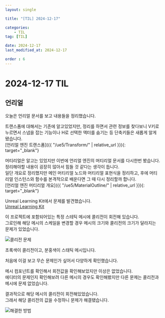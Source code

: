 ```yaml
---
layout: single

title: "[TIL] 2024-12-17"

categories:
    - TIL
tag: [TIL]

date: 2024-12-17
last_modified_at: 2024-12-17

order : 6
---
```


# 2024-12-17 TIL

## 언리얼

오늘은 언리얼 문서를 보고 내용들을 정리했습니다.

트랜스폼에 대해서는 기존에 알고있었지만, 정리를 하면서 관련 정보를 찾다보니 V키로 누르면서 스냅을 잡는 기능이나 H로 선택한 액터를 숨기는 등 단축키들은 새롭게 알게 됐습니다.  
[언리얼 엔진 트랜스폼]({{ "/ue5/Transform/" | relative_url }}){: target="_blank"}

머티리얼은 알고는 있었지만 이번에 언리얼 엔진의 머티리얼 문서를 다시한번 봤습니다.  
정리해야할 내용이 굉장히 많아서 힘들 것 같다는 생각이 듭니다.  
일단 개요로 정리했지만 메인 머티리얼 노드와 머티리얼 표현식을 정리하고, 후에 머티리얼 인스턴스와 함수를 본격적으로 배운다면 그 때 다시 정리할까 합니다.  
[언리얼 엔진 머티리얼 개요]({{ "/ue5/MaterialOutline/" | relative_url }}){: target="_blank"}

Unreal Learning Kit에서 문제를 발견했습니다.  
[Unreal Learning Kit](https://www.fab.com/ko/listings/1a2b1d97-bc88-4c3f-98b8-22369b5c3170)

이 프로젝트에 포함되어있는 특정 스테틱 메시에 콜리전이 회전해 있습니다.  
그로인해 해당 메시의 스케일을 변경할 경우 메시의 크기와 콜리전의 크기가 달라지는 문제가 있었습니다.

![콜리전 문제]({{site.url}}/images/TIL/2024-12-17-TIL_2024_12_17/Collision.PNG)

초록색이 콜리전이고, 분홍색이 스태틱 메시입니다.

처음에 이걸 보고 무슨 문제인가 싶어서 다양하게 확인했습니다.

메시 컴포넌트를 확인해서 회전값을 확인해보았지만 이상은 없었습니다.  
에디터의 문제인지 확인해보려 다른 메시의 경우도 확인해봤지만 다른 문제는 콜리전과 메시에 문제 없었습니다.

결과적으로 해당 메시의 콜리전이 회전해있었습니다.  
그래서 해당 콜리전의 값을 수정하니 문제가 해결됐습니다.

![해결한 방법]({{site.url}}/images/TIL/2024-12-17-TIL_2024_12_17/Solution.PNG)